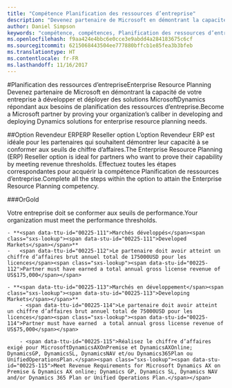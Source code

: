 ```yaml
---
title: "Compétence Planification des ressources d’entreprise"
description: "Devenez partenaire de Microsoft en démontrant la capacité de votre entreprise à développer et déployer des solutions MicrosoftDynamics répondant aux besoins de planification des ressources d’entreprise."
author: Daniel Simpson
keywords: "compétence, compétences, Planification des ressources d’entreprise"
ms.openlocfilehash: f9aa424e4bbc6e0cce3e9abdd4a284183675c6cf
ms.sourcegitcommit: 6215068443504ee777880bffcb1e85fea3b3bfeb
ms.translationtype: HT
ms.contentlocale: fr-FR
ms.lasthandoff: 11/16/2017
---
```

#<a name="enterprise-resource-planning"></a><span data-ttu-id="00225-104">Planification des ressources d’entreprise</span><span class="sxs-lookup"><span data-stu-id="00225-104">Enterprise Resource Planning</span></span> 
<span data-ttu-id="00225-105">Devenez partenaire de Microsoft en démontrant la capacité de votre entreprise à développer et déployer des solutions MicrosoftDynamics répondant aux besoins de planification des ressources d’entreprise.</span><span class="sxs-lookup"><span data-stu-id="00225-105">Become a Microsoft partner by proving your organization’s caliber in developing and deploying Dynamics solutions for enterprise resource planning needs.</span></span>

##<a name="erp-reseller-option"></a><span data-ttu-id="00225-106">Option Revendeur ERP</span><span class="sxs-lookup"><span data-stu-id="00225-106">ERP Reseller option</span></span>
<span data-ttu-id="00225-107">L’option Revendeur ERP est idéale pour les partenaires qui souhaitent démontrer leur capacité à se conformer aux seuils de chiffre d’affaires.</span><span class="sxs-lookup"><span data-stu-id="00225-107">The Enterprise Resource Planning (ERP) Reseller option is ideal for partners who want to prove their capability by meeting revenue thresholds.</span></span> <span data-ttu-id="00225-108">Effectuez toutes les étapes correspondantes pour acquérir la compétence Planification de ressources d’entreprise.</span><span class="sxs-lookup"><span data-stu-id="00225-108">Complete all the steps within the option to attain the Enterprise Resource Planning competency.</span></span>

###<a name="gold"></a><span data-ttu-id="00225-109">Or</span><span class="sxs-lookup"><span data-stu-id="00225-109">Gold</span></span>

<span data-ttu-id="00225-110">Votre entreprise doit se conformer aux seuils de performance.</span><span class="sxs-lookup"><span data-stu-id="00225-110">Your organization must meet the performance thresholds.</span></span>

    - **<span data-ttu-id="00225-111">Marchés développés</span><span class="sxs-lookup"><span data-stu-id="00225-111">Developed Markets</span></span>**
    -   <span data-ttu-id="00225-112">Le partenaire doit avoir atteint un chiffre d’affaires brut annuel total de 175000USD pour les licences</span><span class="sxs-lookup"><span data-stu-id="00225-112">Partner must have earned a total annual gross license revenue of US$175,000</span></span>
  
    - **<span data-ttu-id="00225-113">Marchés en développement</span><span class="sxs-lookup"><span data-stu-id="00225-113">Developing Markets</span></span>**
        - <span data-ttu-id="00225-114">Le partenaire doit avoir atteint un chiffre d’affaires brut annuel total de 75000USD pour les licences</span><span class="sxs-lookup"><span data-stu-id="00225-114">Partner must have earned  a total annual gross license revenue of US$75,000</span></span> 

        - <span data-ttu-id="00225-115">Réalisez le chiffre d’affaires exigé pour MicrosoftDynamicsAXOnPremise et DynamicsAXOnline; DynamicsGP, DynamicsSL, DynamicsNAV et/ou Dynamics365Plan ou UnifiedOperationsPlan.</span><span class="sxs-lookup"><span data-stu-id="00225-115">Meet Revenue Requirements for Microsoft Dynamics AX on Premise & Dynamics AX online; Dynamics GP, Dynamics SL, Dynamics NAV and/or Dynamics 365 Plan or Unified Operations Plan.</span></span>  




